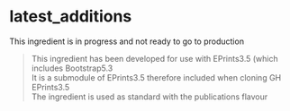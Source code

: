 # latest_additions
This ingredient is in progress and not ready to go to production

> This ingredient has been developed for use with EPrints3.5 (which includes Bootstrap5.3  
> It is a submodule of EPrints3.5 therefore included when cloning GH EPrints3.5  
> The ingredient is used as standard with the publications flavour  
